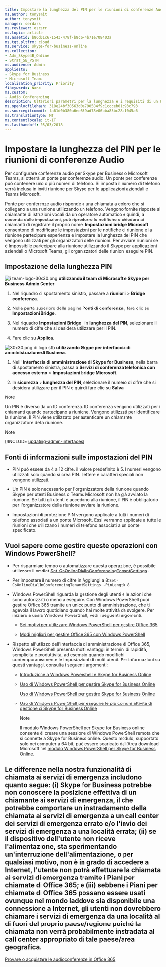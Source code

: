 ```yaml
---
title: Impostare la lunghezza del PIN per le riunioni di conferenze Audio
ms.author: tonysmit
author: tonysmit
manager: serdars
ms.reviewer: oscarr
ms.topic: article
ms.assetid: b86d31c6-1543-478f-b8c6-4b71e708403a
ms.tgt.pltfrm: cloud
ms.service: skype-for-business-online
ms.collection:
- Adm_Skype4B_Online
- Strat_SB_PSTN
ms.audience: Admin
appliesto:
- Skype for Business
- Microsoft Teams
localization_priority: Priority
f1keywords: None
ms.custom:
- Audio Conferencing
description: Ulteriori parametri per la lunghezza e i requisiti di un PIN e informazioni su come impostare il periodo per le riunioni in Skype per le aziende.
ms.openlocfilehash: 318e24bf30563d0a790584f9c1ccceb01d93c793
ms.sourcegitcommit: fa61d0b380a6ee559ad78e06bba85bc28d1045a6
ms.translationtype: MT
ms.contentlocale: it-IT
ms.lasthandoff: 05/03/2018
---
```

# <a name="set-the-pin-length-for-audio-conferencing-meetings"></a>Impostare la lunghezza del PIN per le riunioni di conferenze Audio

Per configurare conferenze audio per Skype per Business o Microsoft Teams, si otterrà un ponte per conferenze audio. Un ponte per conferenze può contenere uno o più numeri di telefono. Si imposta il numero di telefono verrà inclusa in inviti riunione per Skype per le applicazioni aziendali e Teams Microsoft.
  
Ponte per conferenze audio risponde a una chiamata a coloro che si collegano a una riunione utilizzando un telefono. Vengono fornite risposte al chiamante di istruzioni vocali da un operatore automatico e quindi, a seconda delle impostazioni, può riprodurre le notifiche e chiedere ai chiamanti di registrare il proprio nome. **Impostazioni bridge Microsoft** consentono di modificare le impostazioni per le notifiche di riunione e la riunione partecipare esperienza e impostare la lunghezza del PIN che vengono utilizzati per gli organizzatori delle riunioni. Per avviare riunioni se è Impossibile partecipare alla riunione utilizzando il Skype per applicazioni aziendali o Microsoft Teams, gli organizzatori delle riunioni eseguire PIN.
  
## <a name="setting-the-pin-length"></a>Impostazione della lunghezza PIN

![i team-logo-30x30.png](../images/teams-logo-30x30.png) **utilizzando il team di Microsoft e Skype per Business Admin Center**

1. Nel riquadro di spostamento sinistro, passare a **riunioni** > **Bridge conferenza**. 

2. Nella parte superiore della pagina **Ponti di conferenza** , fare clic su **Impostazioni Bridge**. 

3. Nel riquadro **Impostazioni Bridge** , in **lunghezza del PIN**, selezionare il numero di cifre che si desidera utilizzare per il PIN.

4. Fare clic su **Applica**.

![30x30.png di logo sfb](../images/sfb-logo-30x30.png) **utilizzando Skype per interfaccia di amministrazione di Business**
 
1. Nell' **Interfaccia di amministrazione di Skype for Business**, nella barra di spostamento sinistra, passa a **Servizi di conferenza telefonica con accesso esterno** > **Impostazioni bridge Microsoft**.
    
2. In **sicurezza** > **lunghezza del PIN**, selezionare il numero di cifre che si desidera utilizzare per il PIN e quindi fare clic su **Salva**.
    
> [!NOTE]
> Un PIN è diverso da un ID conferenza. ID conferenza vengono utilizzati per i chiamanti quando partecipano a riunione. Vengono utilizzati per identificare la riunione. Il PIN viene utilizzato per autenticare un chiamante organizzatore della riunione. 

> [!Note]
> [!INCLUDE [updating-admin-interfaces](../includes/updating-admin-interfaces.md)]
  
## <a name="want-to-know-more-about-pin-settings"></a>Fonti di informazioni sulle impostazioni del PIN

- PIN può essere da 4 a 12 cifre. il valore predefinito è 5. I numeri vengono utilizzati solo quando si crea PIN. Lettere e caratteri speciali non vengono utilizzati.
    
- Un PIN è solo necessario per l'organizzatore della riunione quando Skype per utenti Business o Teams Microsoft non ha già avviato la riunione. Se tutti gli utenti è accedono alla riunione, il PIN è obbligatorio per l'organizzatore della riunione avviare la riunione.
    
- Impostazioni di protezione PIN vengono applicate a tutti i numeri di telefono associati a un ponte Microsoft. Essi verranno applicate a tutte le riunioni che utilizzano i numeri di telefono associati a un ponte specificato. 
    
## <a name="want-to-know-how-to-manage-with-windows-powershell"></a>Vuoi sapere come gestire queste operazioni con Windows PowerShell?

- Per risparmiare tempo o automatizzare questa operazione, è possibile utilizzare il cmdlet [Set-CsOnlineDialInConferencingTenantSettings](https://go.microsoft.com/fwlink/?LinkId=715757) .
    
- Per impostare il numero di cifre in Aggiungi a 8:`Set-CsOnlineDialInConferencingTenantSettings -PinLength 8`
    
- Windows PowerShell riguarda la gestione degli utenti e le azioni che sono autorizzati o meno a eseguire. Con Windows PowerShell puoi gestire Office 365 tramite un unico punto di amministrazione, che ti agevola il lavoro quotidiano quando hai molte attività da svolgere. Per iniziare a usare Windows PowerShell, vedi i seguenti argomenti:
    
  - [Sei motivi per utilizzare Windows PowerShell per gestire Office 365](https://go.microsoft.com/fwlink/?LinkId=525041)
    
  - [Modi migliori per gestire Office 365 con Windows PowerShell](https://go.microsoft.com/fwlink/?LinkId=525142)
    
- Rispetto all'utilizzo dell'interfaccia di amministrazione di Office 365, Windows PowerShell presenta molti vantaggi in termini di rapidità, semplicità e produttività, ad esempio quando modifichi contemporaneamente le impostazioni di molti utenti. Per informazioni su questi vantaggi, consulta i seguenti argomenti: 
    
  - [Introduzione a Windows Powershell e Skype for Business Online](https://go.microsoft.com/fwlink/?LinkId=525039)
    
  - [Uso di Windows PowerShell per gestire Skype for Business Online](https://go.microsoft.com/fwlink/?LinkId=525453)
    
    [Uso di Windows PowerShell per gestire Skype for Business Online](https://go.microsoft.com/fwlink/?LinkId=525453)
    
  - [Uso di Windows PowerShell per eseguire le più comuni attività di gestione di Skype for Business Online](https://go.microsoft.com/fwlink/?LinkId=525038)
    
    > [!NOTE]
    > Il modulo Windows PowerShell per Skype for Business online consente di creare una sessione di Windows PowerShell remota che si connette a Skype for Business online. Questo modulo, supportato solo nei computer a 64 bit, può essere scaricato dall'Area download Microsoft nel [modulo Windows PowerShell per Skype for Business Online.](https://go.microsoft.com/fwlink/?LinkId=294688)
  
## <a name="see-also"></a>Le differenze nella nostra funzionalità di chiamata ai servizi di emergenza includono quanto segue: (i) Skype for Business potrebbe non conoscere la posizione effettiva di un chiamante ai servizi di emergenza, il che potrebbe comportare un instradamento della chiamata ai servizi di emergenza a un call center dei servizi di emergenza errato e/o l'invio dei servizi di emergenza a una località errata; (ii) se il dispositivo dell'utente non riceve l'alimentazione, sta sperimentando un'interruzione dell'alimentazione, o per qualsiasi motivo, non è in grado di accedere a Internet, l'utente non potrà effettuare la chiamata ai servizi di emergenza tramite i Piani per chiamate di Office 365; e (iii) sebbene i Piani per chiamate di Office 365 possano essere usati ovunque nel mondo laddove sia disponibile una connessione a Internet, gli utenti non dovrebbero chiamare i servizi di emergenza da una località al di fuori del proprio paese/regione poiché la chiamata non verrà probabilmente instradata al call center appropriato di tale paese/area geografica.

[Provare o acquistare le audioconferenze in Office 365](../audio-conferencing-in-office-365/try-or-purchase-audio-conferencing-in-office-365.md)

